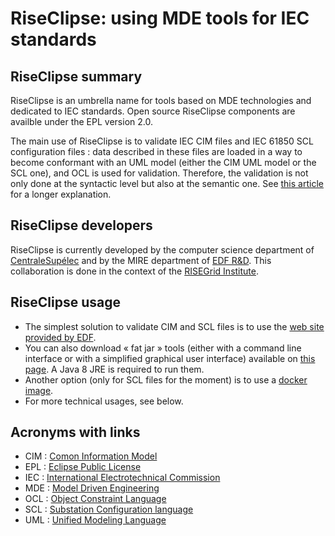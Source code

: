 # RiseClipse: using MDE tools for IEC standards

## RiseClipse summary

RiseClipse is an umbrella name for tools based on MDE technologies and dedicated to IEC standards. Open source RiseClipse components are availble under the EPL version 2.0. 

The main use of RiseClipse is to validate IEC CIM files and IEC 61850 SCL configuration files : data described in these files are loaded in a way to become conformant with an UML model (either the CIM UML model or the SCL one), and OCL is used for validation. Therefore, the validation is not only done at the syntactic level but also at the semantic one. See [this article](https://pscc-central.epfl.ch/repo/papers/2016/411.pdf) for a longer explanation.

## RiseClipse developers

RiseClipse is currently developed by the computer science department of [CentraleSupélec](https://www.centralesupelec.fr) and by the MIRE department of [EDF R&D](https://www.edf.fr/en/the-edf-group/who-we-are/activities/research-and-development). This collaboration is done in the context of the [RISEGrid Institute](https://www.centralesupelec.fr/fr/risegrid-institute-research-institute-smarter-electric-grids).

## RiseClipse usage

* The simplest solution to validate CIM and SCL files is to use the [web site provided by EDF](https://rise-clipse.pam-retd.fr/).
* You can also download « fat jar » tools (either with a command line interface or with a simplified graphical user interface) available on [this page](https://wdi.centralesupelec.fr/software/RiseClipse/Downloads). A Java 8 JRE is required to run them.
* Another option (only for SCL files for the moment) is to use a [docker image](https://hub.docker.com/r/riseclipse/riseclipse-validator-scl).
* For more technical usages, see below.


## Acronyms with links

* CIM : [Comon Information Model](https://en.wikipedia.org/wiki/Common_Information_Model_(electricity))
* EPL : [Eclipse Public License](https://www.eclipse.org/legal/epl-2.0/)
* IEC : [International Electrotechnical Commission](https://www.iec.ch)
* MDE : [Model Driven Engineering](https://en.wikipedia.org/wiki/Model-driven_engineering)
* OCL : [Object Constraint Language](https://en.wikipedia.org/wiki/Object_Constraint_Language)
* SCL : [Substation Configuration language](https://en.wikipedia.org/wiki/Substation_Configuration_Language)
* UML : [Unified Modeling Language](https://en.wikipedia.org/wiki/Unified_Modeling_Language)

